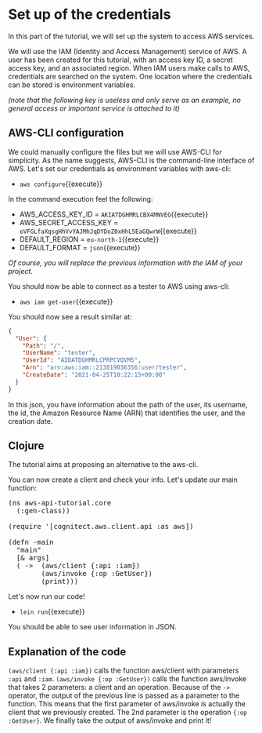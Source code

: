 # Set up of the credentials
In this part of the tutorial, we will set up the system to access AWS services.

We will use the IAM (Identity and Access Management) service of AWS. A user has been created for this tutorial, with an access key ID, a secret access key, and an associated region. When IAM users make calls to AWS, credentials are searched on the system. One location where the credentials can be stored is environment variables.

_(note that the following key is useless and only serve as an example, no general access or important service is attached to it)_

## AWS-CLI configuration

We could manually configure the files but we will use AWS-CLI for simplicity. As the name suggests, AWS-CLI is the command-line interface of AWS. Let's set our credentials as environment variables with aws-cli:

- `aws configure`{{execute}}

In the command execution feel the following:
- AWS_ACCESS_KEY_ID = `AKIATDGHMRLCBX4MNVEG`{{execute}}
- AWS_SECRET_ACCESS_KEY = `oVFGLfaXqsgHhVvYAJMhJqDYDoZ0xHhL5EaGQwrW`{{execute}}
- DEFAULT_REGION = `eu-north-1`{{execute}}
- DEFAULT_FORMAT = `json`{{execute}}

_Of course, you will replace the previous information with the IAM of your project._

You should now be able to connect as a tester to AWS using aws-cli:
- `aws iam get-user`{{execute}}

You should now see a result similar at:
```json
{
  "User": {
    "Path": "/",
    "UserName": "tester",
    "UserId": "AIDATDGHMRLCPRPCVQVM5",
    "Arn": "arn:aws:iam::213019036356:user/tester",
    "CreateDate": "2021-04-25T10:22:15+00:00"
  }
}
```

In this json, you have information about the path of the user, its username, the id,
the Amazon Resource Name (ARN) that identifies the user, and the creation date.
## Clojure

The tutorial aims at proposing an alternative to the aws-cli.

You can now create a client and check your info. Let's update our main function:


<pre class="file" data-filename="aws-api-tutorial/src/aws_api_tutorial/core.clj" 
    data-target="replace">
(ns aws-api-tutorial.core
  (:gen-class))

(require '[cognitect.aws.client.api :as aws])

(defn -main 
  "main"
  [& args]
  ( ->  (aws/client {:api :iam})
        (aws/invoke {:op :GetUser})
        (print)))
</pre>

Let's now run our code!

- `lein run`{{execute}}

You should be able to see user information in JSON.

## Explanation of the code

`(aws/client {:api :iam})` calls the function aws/client with parameters `:api` and `:iam`.
`(aws/invoke {:op :GetUser})` calls the function aws/invoke that takes 2 parameters: a client and an operation. Because of the `->` operator, the output of the previous line is passed as a parameter to the function. This means that the first parameter of aws/invoke is actually the client that we previously created. The 2nd parameter is the operation `{:op :GetUser}`. We finally take the output of aws/invoke and print it! 
